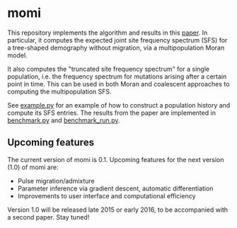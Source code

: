 # momi

This repository implements the algorithm and results in this [paper](http://arxiv.org/abs/1503.01133).
In particular, it computes the expected joint site frequency spectrum (SFS) for a tree-shaped demography without migration,
via a multipopulation Moran model.

It also computes the "truncated site frequency spectrum" for a single population, i.e. the frequency
spectrum for mutations arising after a certain point in time. This can be used in both Moran and coalescent
approaches to computing the multipopulation SFS.

See [example.py](example.py) for an example of how to construct a population history and compute its SFS entries.
The results from the paper are implemented in [benchmark.py](benchmark.py) and [benchmark_run.py](benchmark_run.py).

## Upcoming features

The current version of momi is 0.1. Upcoming features for the next version (1.0) of momi are:
* Pulse migration/admixture
* Parameter inference via gradient descent, automatic differentiation
* Improvements to user interface and computational efficiency

Version 1.0 will be released late 2015 or early 2016, to be accompanied with a second paper.
Stay tuned!